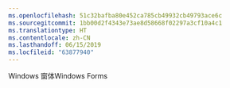 ```yaml
---
ms.openlocfilehash: 51c32bafba80e452ca785cb49932cb49793ace6c
ms.sourcegitcommit: 1bb00d2f4343e73ae8d58668f02297a3cf10a4c1
ms.translationtype: HT
ms.contentlocale: zh-CN
ms.lasthandoff: 06/15/2019
ms.locfileid: "63877940"
---
```

<span data-ttu-id="dc974-101">Windows 窗体</span><span class="sxs-lookup"><span data-stu-id="dc974-101">Windows Forms</span></span>